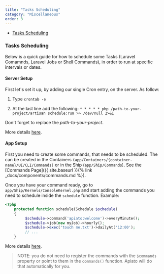 ```yaml
---
title: "Tasks Scheduling"
category: "Miscellaneous"
order: 3
---
```


- [Tasks Scheduling](#Tasks-Scheduling)


<a name="Tasks-Scheduling"></a>
### Tasks Scheduling

Below is a quick guide for how to schedule some Tasks (Laravel Comamnds, Laravel Jobs or Shell Commands), 
in order to run at specific intervals or dates.   


#### Server Setup

First let's set it up, by adding our single Cron entry, on the server. As follow:

1) Type `crontab -e`

2) At the last line add the following: `* * * * * php /path-to-your-project/artisan schedule:run >> /dev/null 2>&1`

Don't forget to replace the *path-to-your-project*.

More details [here](https://laravel.com/docs/master/scheduling#introduction). 


#### App Setup

First you need to create some commands, that needs to be scheduled. 
The can be created in the Containers `(app/Containers/{container-name}/UI/CLI/Commands)` or in the Ship (`app/Ship/Commands`).
See the [Commands Page]({{ site.baseurl }}{% link _docs/components/commands.md %}).

Once you have your command ready, go to `app/Ship/Kernels/ConsoleKernel.php` and start adding the commands you need to schedule inside the `schedule` function.
Example:

```php
<?php
    protected function schedule(Schedule $schedule)
    {
         $schedule->command('apiato:welcome')->everyMinute();
         $schedule->job(new myJob)->hourly();
         $schedule->exec('touch me.txt')->dailyAt('12:00');
         // ...
    }
``` 
More details [here](https://laravel.com/docs/5.5/scheduling#defining-schedules).

> NOTE: you do not need to register the commands with the `$commands` property or point to them in the `commands()` function. Apiato will do that automatically for you.
